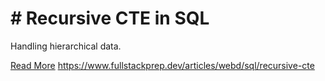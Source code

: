 # # Recursive CTE in SQL

Handling hierarchical data.

[Read More](https://www.fullstackprep.dev/articles/webd/sql/recursive-cte) https://www.fullstackprep.dev/articles/webd/sql/recursive-cte